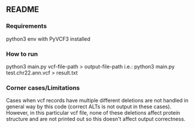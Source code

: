 ## README

### Requirements

python3 env with PyVCF3 installed

### How to run

python3 main.py vcf-file-path > output-file-path
i.e.:
python3 main.py test.chr22.ann.vcf > result.txt

### Corner cases/Limitations
Cases when vcf records have multiple different deletions are not handled in general way by this code (correct ALTs
is not output in these cases). However, in this particular vcf file, none of these deletions affect protein structure
and are not printed out so this doesn't affect output correctness.
